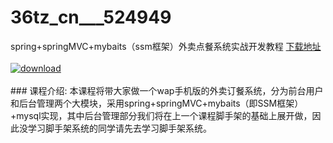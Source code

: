 # 36tz_cn___524949
spring+springMVC+mybaits（ssm框架）外卖点餐系统实战开发教程
[下载地址](http://www.36tz.cn/article/524949 "下载地址")
<br/></br>[![download](http://36tz.cn/muke_img/2019_05_2-1-300x300.png "下载地址")](http://www.36tz.cn/article/524949 "下载地址")
<br/></br>### 课程介绍:
本课程将带大家做一个wap手机版的外卖订餐系统，分为前台用户和后台管理两个大模块，采用spring+springMVC+mybaits（即SSM框架）+mysql实现，其中后台管理部分我们将在上一个课程脚手架的基础上展开做，因此没学习脚手架系统的同学请先去学习脚手架系统。


